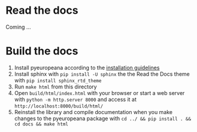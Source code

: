 # Read the docs

Coming ...

# Build the docs

1. Install pyeuropeana according to the [installation guidelines](../README.md#installation)
2. Install sphinx with  `pip install -U sphinx` the the Read the Docs theme with `pip install sphinx_rtd_theme`
3. Run `make html` from this directory
4. Open `build/html/index.html` with your browser or start a web server with `python -m http.server 8000` and access it at `http://localhost:8000/build/html/`
5. Reinstall the library and compile documentation when you make changes to the pyeuropeana package with `cd ../ && pip install . && cd docs && make html`
